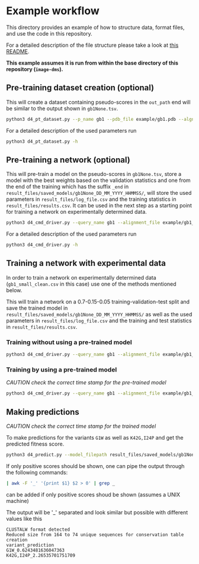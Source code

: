# Example workflow

This directory provides an example of how to structure data, format files, and use the code in this repository.

For a detailed description of the file structure please take a look at [this README](https://github.com/ugSUBMARINE/image-dms/blob/8dbec0f0785f123129922a77f465c7abfd904c17/README.md?plain=1#L17C1-L17C1).

**This example assumes it is run from within the base directory of this repository (`image-dms`).**

## Pre-training dataset creation (optional)
This will create a dataset containing pseudo-scores in the `out_path` end will be similar to the output shown in  `gb1None.tsv`.

```sh
python3 d4_pt_dataset.py --p_name gb1 --pdb_file example/gb1.pdb --algn_path example/gb1_1000_experimental.clustal --p_data --out_path example/ --p_firstind 0 --p_seq MQYKLILNGKTLKGETTTEAVDAATAEKVFKQYANDNGVDGEWTYDDATKTFTVTE --name_var variant --name_nmut num_mutations --name_score score
```

For a detailed description of the used parameters run 
```sh
python3 d4_pt_dataset.py -h
```

## Pre-training a network (optional)
This will pre-train a model on the pseudo-scores in `gb1None.tsv`, store a model with the best weights based on the validation statistics and one from the end of the training which has the suffix `_end` in `result_files/saved_models/gb1None_DD_MM_YYYY_HHMMSS/`, will store the used parameters in `result_files/log_file.csv` and the training statistics in `result_files/results.csv`.
It can be used in the next step as a starting point for training a network on experimentally determined data.

```sh
python3 d4_cmd_driver.py --query_name gb1 --alignment_file example/gb1_1000_experimental.clustal --tsv_filepath example/gb1None.tsv --pdb_filepath example/gb1.pdb --number_mutations num_mutations --variants variant --score score --wt_seq MQYKLILNGKTLKGETTTEAVDAATAEKVFKQYANDNGVDGEWTYDDATKTFTVTE --first_ind 0 --training_epochs 100 --split0 0.7 --split1 0.15 --split2 0.05 --save_model
```

For a detailed description of the used parameters run 
```sh
python3 d4_cmd_driver.py -h
```

## Training a network with experimental data
In order to train a network on experimentally determined data (`gb1_small_clean.csv` in this case) use one of the methods mentioned below. 

This will train a network on a 0.7-0.15-0.05 training-validation-test split and save the trained model in `result_files/saved_models/gb1None_DD_MM_YYYY_HHMMSS/` as well as the used parameters in `result_files/log_file.csv` and the training and test statistics in `result_files/results.csv`.

### Training without using a pre-trained model
```sh
python3 d4_cmd_driver.py --query_name gb1 --alignment_file example/gb1_1000_experimental.clustal --tsv_filepath example/gb1None.tsv --pdb_filepath example/gb1.pdb --number_mutations num_mutations --variants variant --score score --wt_seq MQYKLILNGKTLKGETTTEAVDAATAEKVFKQYANDNGVDGEWTYDDATKTFTVTE --first_ind 0 --training_epochs 100 --split0 0.7 --split1 0.15 --split2 0.05 --save_model
```

### Training by using a pre-trained model
*CAUTION check the correct time stamp for the pre-trained model*
```sh
python3 d4_cmd_driver.py --query_name gb1 --alignment_file example/gb1_1000_experimental.clustal --tsv_filepath example/gb1None.tsv --pdb_filepath example/gb1.pdb --number_mutations num_mutations --variants variant --score score --wt_seq MQYKLILNGKTLKGETTTEAVDAATAEKVFKQYANDNGVDGEWTYDDATKTFTVTE --first_ind 0 --training_epochs 100 --split0 0.7 --split1 0.15 --split2 0.05 --save_model --transfer_conv_weights result_files/saved_models/gb1None_DD_MM_YYYY_HHMMSS/ --train_conv_layers
```

## Making predictions
*CAUTION check the correct time stamp for the trained model*

To make predictions for the variants `G1W` as well as `K42G,I24P` and get the predicted fitness score.

```sh
python3 d4_predict.py --model_filepath result_files/saved_models/gb1None_10_01_2024_110517_end/ --protein_pdb example/gb1.pdb --alignment_file example/gb1_1000_experimental.clustal --query_name gb1 --variant_s G1W_K42G,I24P --wt_seq MQYKLILNGKTLKGETTTEAVDAATAEKVFKQYANDNGVDGEWTYDDATKTFTVTE --first_ind 0
```

If only positive scores should be shown, one can pipe the output through the following commands:

```bash
| awk -F '_' '{print $1} $2 > 0' | grep _
```
 can be added if only positive scores shoud be shown (assumes a UNIX machine)

The output will be '_' separated and look similar but possible with different values like this
```
CLUSTALW format detected
Reduced size from 164 to 74 unique sequences for conservation table creation
variant_prediction
G1W_0.6243481636047363
K42G,I24P_2.26535701751709
```
